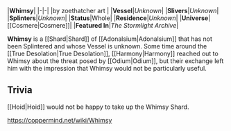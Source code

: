 |**Whimsy**|
|-|-|
|by  zoethatcher art |
|**Vessel**|*Unknown*|
|**Slivers**|*Unknown*|
|**Splinters**|*Unknown*|
|**Status**|Whole|
|**Residence**|*Unknown*|
|**Universe**|[[Cosmere\|Cosmere]]|
|**Featured In**|*The Stormlight Archive*|

**Whimsy** is a [[Shard\|Shard]] of [[Adonalsium\|Adonalsium]] that has not been Splintered and whose Vessel is unknown.
Some time around the [[True Desolation\|True Desolation]], [[Harmony\|Harmony]] reached out to Whimsy about the threat posed by [[Odium\|Odium]], but their exchange left him with the impression that Whimsy would not be particularly useful.

## Trivia
[[Hoid\|Hoid]] would not be happy to take up the Whimsy Shard.



https://coppermind.net/wiki/Whimsy